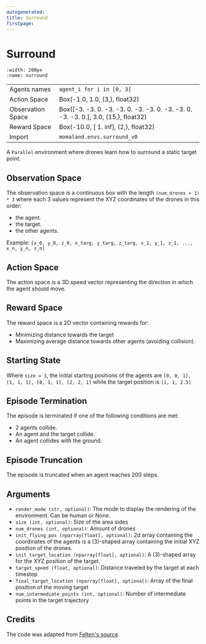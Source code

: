 ```yaml
---
autogenerated:
title: Surround
firstpage:
---
```


# Surround
```{figure} ../_static/gifs/surround.gif
:width: 200px
:name: surround
```
|   |   |
|---|---|
| Agents names | `agent_i for i in [0, 3]` |
| Action Space | Box(-1.0, 1.0, (3,), float32) |
| Observation Space | Box([-3. -3.  0. -3. -3.  0. -3. -3.  0. -3. -3.  0. -3. -3.  0.], 3.0, (15,), float32) |
| Reward Space | Box(-10.0, [ 1. inf], (2,), float32) |
| Import | `momaland.envs.surround_v0` |

A `Parallel` environment where drones learn how to surround a static target point.

## Observation Space
The observation space is a continuous box with the length `(num_drones + 1) * 3` where each 3 values represent the XYZ coordinates of the drones in this order:
- the agent.
- the target.
- the other agents.

Example:
`[x_0, y_0, z_0, x_targ, y_targ, z_targ, x_1, y_1, z_1, ..., x_n, y_n, z_n]`

## Action Space
The action space is a 3D speed vector representing the direction in which the agent should move.

## Reward Space
The reward space is a 2D vector containing rewards for:
- Minimizing distance towards the target
- Maximizing average distance towards other agents (avoiding collision).

## Starting State
Where `size = 3`, the initial starting positions of the agents are `[0, 0, 1], [1, 1, 1], [0, 1, 1], [2, 2, 1]` while the target position is `[1, 1, 2.5]`

## Episode Termination
The episode is terminated if one of the following conditions are met:
- 2 agents collide.
- An agent and the target collide.
- An agent collides with the ground.

## Episode Truncation
The episode is truncated when an agent reaches 200 steps.

## Arguments
- `render_mode (str, optional)`: The mode to display the rendering of the environment. Can be human or None.
- `size (int, optional)`: Size of the area sides
- `num_drones (int, optional)`: Amount of drones
- `init_flying_pos (nparray[float], optional)`: 2d array containing the coordinates of the agents is a (3)-shaped array containing the initial XYZ position of the drones.
- `init_target_location (nparray[float], optional)`: A (3)-shaped array for the XYZ position of the target.
- `target_speed (float, optional)`: Distance traveled by the target at each timestep
- `final_target_location (nparray[float], optional)`: Array of the final position of the moving target
- `num_intermediate_points (int, optional)`: Number of intermediate points in the target trajectory

## Credits
The code was adapted from [Felten's source](https://github.com/ffelten/CrazyRL).
